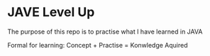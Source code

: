 # JAVE Level Up

The purpose of this repo is to practise what I have learned in JAVA 

Formal for learning: Concept + Practise = Konwledge Aquired
